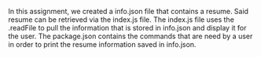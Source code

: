 In this assignment, we created a info.json file that contains a resume. Said resume can be retrieved via the index.js file. The index.js file uses the .readFile to pull the information that is stored in info.json and display it for the user. The package.json contains the commands that are need by a user in order to print the resume information saved in info.json.